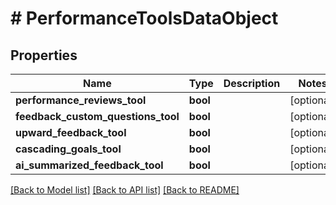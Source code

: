 # # PerformanceToolsDataObject

## Properties

Name | Type | Description | Notes
------------ | ------------- | ------------- | -------------
**performance_reviews_tool** | **bool** |  | [optional]
**feedback_custom_questions_tool** | **bool** |  | [optional]
**upward_feedback_tool** | **bool** |  | [optional]
**cascading_goals_tool** | **bool** |  | [optional]
**ai_summarized_feedback_tool** | **bool** |  | [optional]

[[Back to Model list]](../../README.md#models) [[Back to API list]](../../README.md#endpoints) [[Back to README]](../../README.md)
